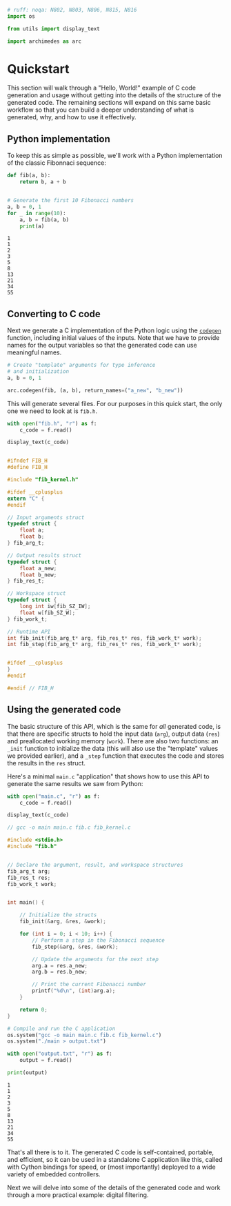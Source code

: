 ```python
# ruff: noqa: N802, N803, N806, N815, N816
import os

from utils import display_text

import archimedes as arc
```

# Quickstart

This section will walk through a "Hello, World!" example of C code generation and usage without getting into the details of the structure of the generated code.
The remaining sections will expand on this same basic workflow so that you can build a deeper understanding of what is generated, why, and how to use it effectively.

## Python implementation

To keep this as simple as possible, we'll work with a Python implementation of the classic Fibonnaci sequence:


```python
def fib(a, b):
    return b, a + b


# Generate the first 10 Fibonacci numbers
a, b = 0, 1
for _ in range(10):
    a, b = fib(a, b)
    print(a)
```

    1
    1
    2
    3
    5
    8
    13
    21
    34
    55


## Converting to C code

Next we generate a C implementation of the Python logic using the [`codegen`](#archimedes.codegen) function, including initial values of the inputs.  Note that we have to provide names for the output variables so that the generated code can use meaningful names.


```python
# Create "template" arguments for type inference
# and initialization
a, b = 0, 1

arc.codegen(fib, (a, b), return_names=("a_new", "b_new"))
```

This will generate several files.  For our purposes in this quick start, the only one we need to look at is `fib.h`.


```python
with open("fib.h", "r") as f:
    c_code = f.read()

display_text(c_code)
```


```c

#ifndef FIB_H
#define FIB_H

#include "fib_kernel.h"

#ifdef __cplusplus
extern "C" {
#endif

// Input arguments struct
typedef struct {
    float a;
    float b;
} fib_arg_t;

// Output results struct
typedef struct {
    float a_new;
    float b_new;
} fib_res_t;

// Workspace struct
typedef struct {
    long int iw[fib_SZ_IW];
    float w[fib_SZ_W];
} fib_work_t;

// Runtime API
int fib_init(fib_arg_t* arg, fib_res_t* res, fib_work_t* work);
int fib_step(fib_arg_t* arg, fib_res_t* res, fib_work_t* work);


#ifdef __cplusplus
}
#endif

#endif // FIB_H
```


## Using the generated code

The basic structure of this API, which is the same for _all_ generated code, is that there are specific structs to hold the input data (`arg`), output data (`res`) and preallocated working memory (`work`).  There are also two functions: an `_init` function to initialize the data (this will also use the "template" values we provided earlier), and a `_step` function that executes the code and stores the results in the `res` struct.

Here's a minimal `main.c` "application" that shows how to use this API to generate the same results we saw from Python:


```python
with open("main.c", "r") as f:
    c_code = f.read()

display_text(c_code)
```


```c
// gcc -o main main.c fib.c fib_kernel.c

#include <stdio.h>
#include "fib.h"


// Declare the argument, result, and workspace structures
fib_arg_t arg;
fib_res_t res;
fib_work_t work;


int main() {

    // Initialize the structs
    fib_init(&arg, &res, &work);

    for (int i = 0; i < 10; i++) {
        // Perform a step in the Fibonacci sequence
        fib_step(&arg, &res, &work);

        // Update the arguments for the next step
        arg.a = res.a_new;
        arg.b = res.b_new;

        // Print the current Fibonacci number
        printf("%d\n", (int)arg.a);
    }

    return 0;
}
```



```python
# Compile and run the C application
os.system("gcc -o main main.c fib.c fib_kernel.c")
os.system("./main > output.txt")

with open("output.txt", "r") as f:
    output = f.read()

print(output)
```

    1
    1
    2
    3
    5
    8
    13
    21
    34
    55
    


That's all there is to it.  The generated C code is self-contained, portable, and efficient, so it can be used in a standalone C application like this, called with Cython bindings for speed, or (most importantly) deployed to a wide variety of embedded controllers.

Next we will delve into some of the details of the generated code and work through a more practical example: digital filtering.
